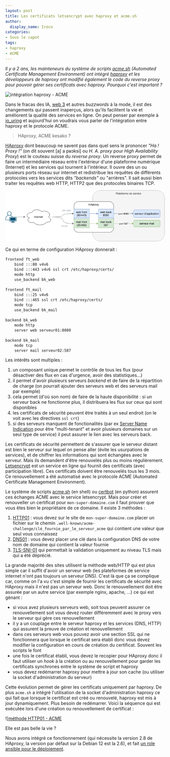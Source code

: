 ```yaml
---
layout: post
title: Les certificats letsencrypt avec haproxy et acme.sh
author:
  display_name: Iroco
categories:
- Sous le capot
tags:
- haproxy
- ACME
---
```


_Il y a 2 ans, les mainteneurs du système de scripts [acme.sh](https://github.com/acmesh-official/acme.sh) (Automated Certificate Management Environment) ont intégré [haproxy](https://www.haproxy.org/) et les développeurs de haproxy ont modifié également le code du reverse proxy pour pouvoir gérer ses certificats avec haproxy. Pourquoi c'est important ?_

![intégration haproxy - ACME](https://cdn.haproxy.com/img/containers/partner_integrations/2023/haproxy-and-lets-encrypt-improved-support-in-acme-sh/haproxy-and-lets-encrypt-image.png/c223cf3b8a29c8bb8ffb1d17771ed6ac/haproxy-and-lets-encrypt-image.png)

Dans le fracas des IA, [web 3](https://tante.cc/2021/12/17/the-third-web/) et autres *buzzwords* à la mode, il est des changements qui passent inaperçus, alors qu'ils facilitent la vie et améliorent la qualité des services en ligne.  On peut penser par exemple à [io_uring](/io-uring/) et aujourd'hui on voudrais vous parler de l'intégration entre haproxy et le protocole ACME.

> HAproxy, ACME kesako ?

[HAproxy](https://www.haproxy.org)  dont beaucoup ne savent pas dans quel sens le prononcer  *"Ha ! Proxy !"* (on dit souvent  \[aʃ a pʁɔksi\] ou *H. A. proxy* pour *High Availability Proxy*) est le couteau suisse du *reverse proxy*. Un reverse proxy permet de faire un intermédiaire réseau entre l'extérieur d'une plateforme numérique (Internet) et les services  qui tournent à l'intérieur. Il ouvre des un ou plusieurs ports réseau sur internet et redistribue les requêtes de différents protocoles vers les services dits *"backends"* ou "arrières". Il sait aussi bien traiter les requêtes web HTTP, HTTP2 que des protocoles binaires TCP.

![intégration haproxy - ACME](/images/haproxy-acme/haproxy.drawio.png)

Ce qui en terme de configuration HAproxy donnerait :

```
frontend ft_web
    bind :::80 v4v6
    bind :::443 v4v6 ssl crt /etc/haproxy/certs/ 
    mode http
    use_backend bk_web
    
frontend ft_mail
    bind :::25 v4v6
    bind :::465 ssl crt /etc/haproxy/certs/
    mode tcp
    use_backend bk_mail

backend bk_web
    mode http
    server web serveur01:8080
    
backend bk_mail
    mode tcp
    server mail serveur02:587
```

Les intérêts sont multiples : 

1. un composant unique permet le contrôle de tous les flux (pour désactiver des flux en cas d'urgence, avoir des statistiques...)
2. il permet d'avoir plusieurs serveurs *backend* et de faire de la répartition de charge (on pourrait ajouter des serveurs web et des serveurs mail par exemple)
3. cela permet (d'où son nom) de faire de la haute disponibilité : si un serveur back ne fonctionne plus, il distribuera les flux sur ceux qui sont disponibles
4. les certificats de sécurité peuvent être traités à un seul endroit (on le voit avec les directives `ssl crt`)
5. si des serveurs manquent de fonctionalités (par ex [Server Name Indication](https://en.wikipedia.org/wiki/Server_Name_Indication) pour être "multi-tenant" et avoir plusieurs domaines sur un seul type de service) il peut  assurer le lien avec les serveurs back. 

Les certificats de sécurité permettent de s'assurer que le serveur distant est bien le serveur sur lequel on pense aller (évite les usurpations de services), et de chiffrer les informations qui sont échangées avec le serveur. Mais ils demandent d'être renouvelés plus ou moins régulièrement. [Letsencrypt](https://letsencrypt.org/) est un service en ligne qui fournit des certificats (avec participation libre). Ces certificats doivent être renouvelés tous les 3 mois.  Ce renouvellement a été automatisé avec le protocole ACME (Automated Certificate Management Environment). 

Le système de scripts [acme.sh](https://github.com/acmesh-official/acme.sh) (en shell) ou [certbot](https://certbot.eff.org/) (en python) assurent ces échanges ACME avec le service letsencrypt. Mais pour créer et renouveller un certificat pour `mon-super-domaine.com` il faut prouver que vous êtes bien le propriétaire de ce domaine. Il existe 3 méthodes : 

1. [HTTP01](https://cert-manager.io/docs/configuration/acme/http01/) : vous devez sur le site de `mon-super-domaine.com`  placer un fichier sur le chemin `.well-known/acme-challenge/clé_fournie_par_le_serveur_acme` qui contient une valeur que seul vous connaissez
2. [DNS01](https://cert-manager.io/docs/configuration/acme/dns01/) : vous devez placer une clé dans la configuration DNS de votre nom de domaine qui contient la valeur fournie
3. [TLS-SNI-01](https://letsencrypt.org/docs/challenge-types/) qui permettait la validation uniquement au niveau TLS mais qui a été déprécié.

La grande majorité des sites utilisent la méthode web/HTTP qui est plus simple car il suffit d'avoir un serveur web (les plateformes de service internet n'ont pas toujours un serveur DNS). C'est là que ça se complique car, comme on l'a vu c'est simple de fournir les certificats de sécurité avec HAproxy mais il n'est pas un serveur web. Donc le renouvellement doit être assurée par un autre service (par exemple nginx, apache, ...) ce qui est gènant : 

- si vous avez plusieurs serveurs web, soit tous peuvent assurer ce renouvellement soit vous devez router différemment avec le proxy vers le serveur qui gère ces renouvellement
- il y a un couplage entre le serveur haproxy et les services (DNS, HTTP) qui assurent la preuve de création et renouvellement
- dans ces serveurs web vous pouvez avoir une section SSL qui ne fonctionnera que lorsque le certificat sera établi donc vous devez modifier la configuration en cours de création du certificat. Souvent les scripts le font
- une fois le certificat établi, vous devez le recopier pour HAproxy donc il faut utiliser un *hook* à la création ou au renouvellement pour garder les certificats synchrones entre le système de script et haproxy
- vous devez redémarrer haproxy pour mettre à jour son cache (ou utiliser la socket d'administration du serveur)

Cette évolution permet de gérer les certificats uniquement par haproxy. De plus `acme.sh` a intégré l'utilisation de la socket d'administration haproxy ce qui fait que lorsque le certificat est créé ou renouvelé, haproxy est mis à jour dynamiquement. Plus besoin de redémarrer.  Voici la séquence qui est exécutée lors d'une création ou renouvellement de certificat : 

![[méthode HTTP01 - ACME](/images/haproxy-acme/http01.drawio.png)

Elle est pas belle la vie ?

Nous avons intégré ce fonctionnement (qui nécessite la version 2.8 de HAproxy, la version par défaut sur la Debian 12 est la 2.6), et fait [un role ansible pour le déploiement](https://codeberg.org/iroco/ansible-acme-haproxy). 
